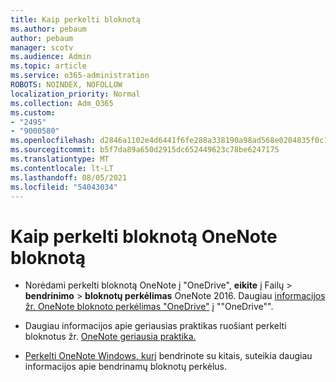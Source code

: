 ```yaml
---
title: Kaip perkelti bloknotą
ms.author: pebaum
author: pebaum
manager: scotv
ms.audience: Admin
ms.topic: article
ms.service: o365-administration
ROBOTS: NOINDEX, NOFOLLOW
localization_priority: Normal
ms.collection: Adm_O365
ms.custom:
- "2495"
- "9000580"
ms.openlocfilehash: d2846a1102e4d6441f6fe288a338190a98ad568e0204835f0c1e1f4ea634cf56
ms.sourcegitcommit: b5f7da89a650d2915dc652449623c78be6247175
ms.translationtype: MT
ms.contentlocale: lt-LT
ms.lasthandoff: 08/05/2021
ms.locfileid: "54043034"
---
```

# <a name="how-to-move-a-onenote-notebook"></a>Kaip perkelti bloknotą OneNote bloknotą

* Norėdami perkelti bloknotą OneNote į "OneDrive", **eikite** į Failų  >  **bendrinimo**  >  **bloknotų perkėlimas** OneNote 2016. Daugiau [informacijos žr. OneNote bloknoto perkėlimas "OneDrive"](https://support.office.com/article/Move-a-OneNote-notebook-to-OneDrive-0af0a141-0bdf-49ab-9e50-45dbcca44082) į ""OneDrive"".

* Daugiau informacijos apie geriausias praktikas ruošiant perkelti bloknotus žr. [OneNote geriausia praktika.](https://support.microsoft.com/help/2819334/onenote-syncing-best-practices)

* [Perkelti OneNote Windows, kurį](https://support.office.com/article/Move-a-OneNote-for-Windows-notebook-that-you-ve-shared-with-others-56c7659e-1850-49a6-8874-e2db6b440cd4) bendrinote su kitais, suteikia daugiau informacijos apie bendrinamų bloknotų perkėlus.
